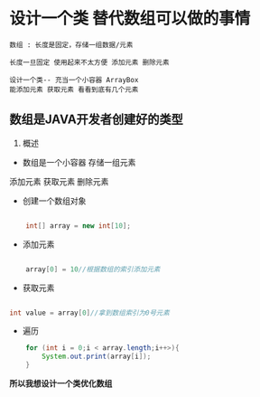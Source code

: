 # 设计一个类 替代数组可以做的事情

    数组 : 长度是固定，存储一组数据/元素

    长度一旦固定 使用起来不太方便 添加元素 删除元素

    设计一个类-- 充当一个小容器 ArrayBox
    能添加元素 获取元素 看看到底有几个元素

## 数组是JAVA开发者创建好的类型

1. 概述

- 数组是一个小容器 存储一组元素

添加元素 获取元素 删除元素

- 创建一个数组对象

```java

    int[] array = new int[10];

```

- 添加元素

```java

    array[0] = 10//根据数组的索引添加元素

```

- 获取元素

```java

int value = array[0]//拿到数组索引为0号元素

```

- 遍历

```java
    for (int i = 0;i < array.length;i++>){
        System.out.print(array[i]);
    }
```

**所以我想设计一个类优化数组**
